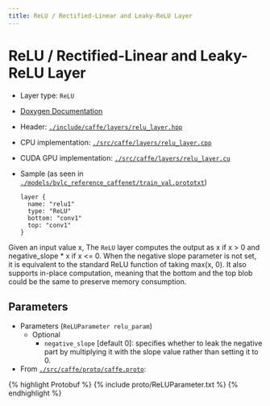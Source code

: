 ```yaml
---
title: ReLU / Rectified-Linear and Leaky-ReLU Layer
---
```


# ReLU / Rectified-Linear and Leaky-ReLU Layer

* Layer type: `ReLU`
* [Doxygen Documentation](http://caffe.berkeleyvision.org/doxygen/classcaffe_1_1ReLULayer.md)
* Header: [`./include/caffe/layers/relu_layer.hpp`](https://github.com/BVLC/caffe/blob/master/include/caffe/layers/relu_layer.hpp)
* CPU implementation: [`./src/caffe/layers/relu_layer.cpp`](https://github.com/BVLC/caffe/blob/master/src/caffe/layers/relu_layer.cpp)
* CUDA GPU implementation: [`./src/caffe/layers/relu_layer.cu`](https://github.com/BVLC/caffe/blob/master/src/caffe/layers/relu_layer.cu)
* Sample (as seen in [`./models/bvlc_reference_caffenet/train_val.prototxt`](https://github.com/BVLC/caffe/blob/master/models/bvlc_reference_caffenet/train_val.prototxt))

      layer {
        name: "relu1"
        type: "ReLU"
        bottom: "conv1"
        top: "conv1"
      }

Given an input value x, The `ReLU` layer computes the output as x if x > 0 and negative_slope * x if x <= 0. When the negative slope parameter is not set, it is equivalent to the standard ReLU function of taking max(x, 0). It also supports in-place computation, meaning that the bottom and the top blob could be the same to preserve memory consumption.

## Parameters

* Parameters (`ReLUParameter relu_param`)
    - Optional
        - `negative_slope` [default 0]: specifies whether to leak the negative part by multiplying it with the slope value rather than setting it to 0.
* From [`./src/caffe/proto/caffe.proto`](https://github.com/BVLC/caffe/blob/master/src/caffe/proto/caffe.proto):

{% highlight Protobuf %}
{% include proto/ReLUParameter.txt %}
{% endhighlight %}
